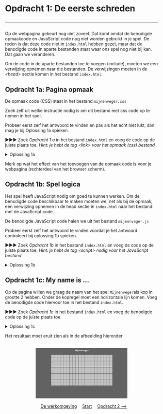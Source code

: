 # Opdracht 1: De eerste schreden<hr>

Op de webpagina gebeurt nog niet zoveel. Dat komt omdat de benodigde opmaakcode en JavaScript code nog niet worden gebruikt in je spel. De reden is dat deze code niet in `index.html` hebben gezet, maar dat de benodigde code in aparte bestanden staat waar ons spel nog niet bij kan. Dat gaan we veranderen.

Om de code in de aparte bestanden toe te voegen (include), moeten we een verwijzing opnemen naar die bestanden. De verwijzingen moeten in de *&lt;head&gt;* sectie komen in het bestand `index.html`.


## Opdracht 1a: Pagina opmaak

De opmaak code (CSS) staat in het bestand `mijnenveger.css`<br>

Zoek zelf uit welke instructie nodig is om dit bestand met css code op te nemen in het spel.

Probeer eerst zelf het antwoord te vinden en pas als het echt niet lukt, dan mag je bij Oplossing 1a spieken.

▶▶▶ Zoek *Opdracht 1	a* in het bestand `index.html` en voeg de code op de juiste plaats toe. _Hint: je hebt de tag &lt;link&gt; voor het opmaak (css) bestand_

<details>
  <summary>Oplossing 1a</summary>

>  &lt;head&gt;<br>
>  &nbsp;&nbsp;&nbsp;&nbsp;&lt;title&gt;Mijnenveger&lt;/title&gt;<br>
>  &nbsp;&nbsp;&nbsp;&nbsp;&lt;meta http-equiv="content-type" content="text/html; charset=UTF-8"&gt;<br>
>  &nbsp;&nbsp;&nbsp;&nbsp;**&lt;link rel="stylesheet" href="css/mijnenveger.css" type="text/css"&gt;**<br>
>  &lt;/head&gt;<br>
</details>

Merk op wat het effect van het toevoegen van de opmaak code is voor je webpagina (rechterdeel van het browser scherm).

## Opdracht 1b: Spel logica

Het spel heeft JavaScript nodig om goed te kunnen werken. Om de benodigde code beschikbaar te maken moeten we, net als bij de opmaak, een verwijzing opnemen in de head sectie in `index.html` naar het bestand met de JavaScript code.

De benodigde JavaScript code halen we uit het bestand `mijnenveger.js`

Probeer eerst zelf het antwoord te vinden voordat je het antwoord controleert bij oplossing 1b spieken.

▶▶▶ Zoek *Opdracht 1b* in het bestand `index.html` en voeg de code op de juiste plaats toe. _Hint: je hebt de tag &lt;script&gt; nodig voor het JavaScript bestand_


<details>
  <summary>Oplossing 1b</summary>

>  &lt;head&gt;<br>
>  &nbsp;&nbsp;&nbsp;&nbsp;&lt;title&gt;Mijnenveger&lt;/title&gt;<br>
>  &nbsp;&nbsp;&nbsp;&nbsp;&lt;meta http-equiv="content-type" content="text/html; charset=UTF-8"&gt;<br>
>  &nbsp;&nbsp;&nbsp;&nbsp;&lt;link rel="stylesheet" href="css/mijnenveger.css" type="text/css"&gt;<br>
>  &nbsp;&nbsp;&nbsp;&nbsp;**&lt;script type="text/javascript" src="js/mijnenveger.js"&gt;&lt;/script&gt;**<br>
>  &lt;/head&gt;<br>
</details>

## Opdracht 1c: My name is ...
Op de pagina willen we graag de naam van het spel `Mijnenveger`als kop in grootte 2 hebben. Onder de kopregel moet een horizontale lijn komen. Voeg de benodigde code hiervoor toe in het bestand `index.html`.

▶▶▶ Zoek *Opdracht 1c* in het bestand `index.html` en voeg de benodigde code op de juiste plaats toe.

<details>
  <summary>Oplossing 1c</summary>
	 <b>&lt;h2&gt;Mijnenveger&lt;/h2&gt;&lt;hr&gt;</b>	
	 <br>Deze code moet in de body van index.html komen.
</details>

Het resultaat moet eruit zien als in de afbeelding hieronder<br><br>
<center>

<img src=images/mijnenveger1_1.png width="60%"/><br>

&emsp;<a href="./mijnenveger-opdracht0.md">De werkomgeving</a>
&emsp;<a href="./Instructies.md">Start</a> 
&emsp;<a href="./mijnenveger-opdracht2.md">Opdracht 2 --></a>
</center>


